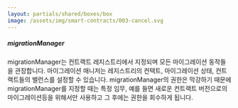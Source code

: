 ```yaml
---
layout: partials/shared/boxes/box
image: /assets/img/smart-contracts/003-cancel.svg
---
```


##### migrationManager

migrationManager는 컨트랙트 레지스트리에서 지정되며 모든 마이그레이션 동작들을 관장합니다. 마이그레이션 매니저는 레지스트리의 컨택트, 마이그레이션 상태, 컨트랙트들의 밸런스를 설정할 수 있습니다. migrationManager의 권한은 막강하기 때문에 migrationManager를 지정할 때는 특정 임무, 예를 들면 새로운 컨트랙트 버전으로의 마이그레이션등을 위해서만 사용하고 그 후에는 권한을 회수하게 됩니다.

